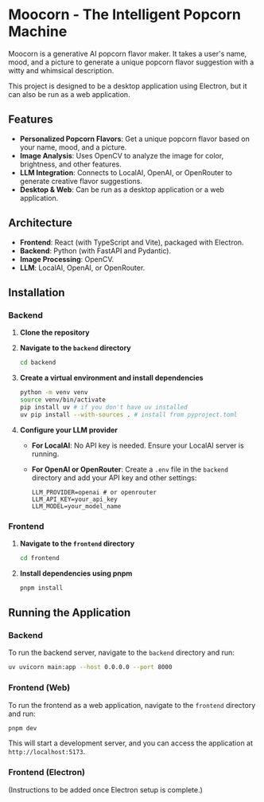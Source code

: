 # Moocorn - The Intelligent Popcorn Machine

Moocorn is a generative AI popcorn flavor maker. It takes a user's name, mood, and a picture to generate a unique popcorn flavor suggestion with a witty and whimsical description.

This project is designed to be a desktop application using Electron, but it can also be run as a web application.

## Features

-   **Personalized Popcorn Flavors**: Get a unique popcorn flavor based on your name, mood, and a picture.
-   **Image Analysis**: Uses OpenCV to analyze the image for color, brightness, and other features.
-   **LLM Integration**: Connects to LocalAI, OpenAI, or OpenRouter to generate creative flavor suggestions.
-   **Desktop & Web**: Can be run as a desktop application or a web application.

## Architecture

-   **Frontend**: React (with TypeScript and Vite), packaged with Electron.
-   **Backend**: Python (with FastAPI and Pydantic).
-   **Image Processing**: OpenCV.
-   **LLM**: LocalAI, OpenAI, or OpenRouter.

## Installation

### Backend

1.  **Clone the repository**

2.  **Navigate to the `backend` directory**

    ```bash
    cd backend
    ```

3.  **Create a virtual environment and install dependencies**

    ```bash
    python -m venv venv
    source venv/bin/activate
    pip install uv # if you don't have uv installed
    uv pip install --with-sources . # install from pyproject.toml
    ```

4.  **Configure your LLM provider**

    -   **For LocalAI**: No API key is needed. Ensure your LocalAI server is running.
    -   **For OpenAI or OpenRouter**: Create a `.env` file in the `backend` directory and add your API key and other settings:

        ```
        LLM_PROVIDER=openai # or openrouter
        LLM_API_KEY=your_api_key
        LLM_MODEL=your_model_name
        ```

### Frontend

1.  **Navigate to the `frontend` directory**

    ```bash
    cd frontend
    ```

2.  **Install dependencies using pnpm**

    ```bash
    pnpm install
    ```

## Running the Application

### Backend

To run the backend server, navigate to the `backend` directory and run:

```bash
uv uvicorn main:app --host 0.0.0.0 --port 8000
```

### Frontend (Web)

To run the frontend as a web application, navigate to the `frontend` directory and run:

```bash
pnpm dev
```

This will start a development server, and you can access the application at `http://localhost:5173`.

### Frontend (Electron)

(Instructions to be added once Electron setup is complete.)

